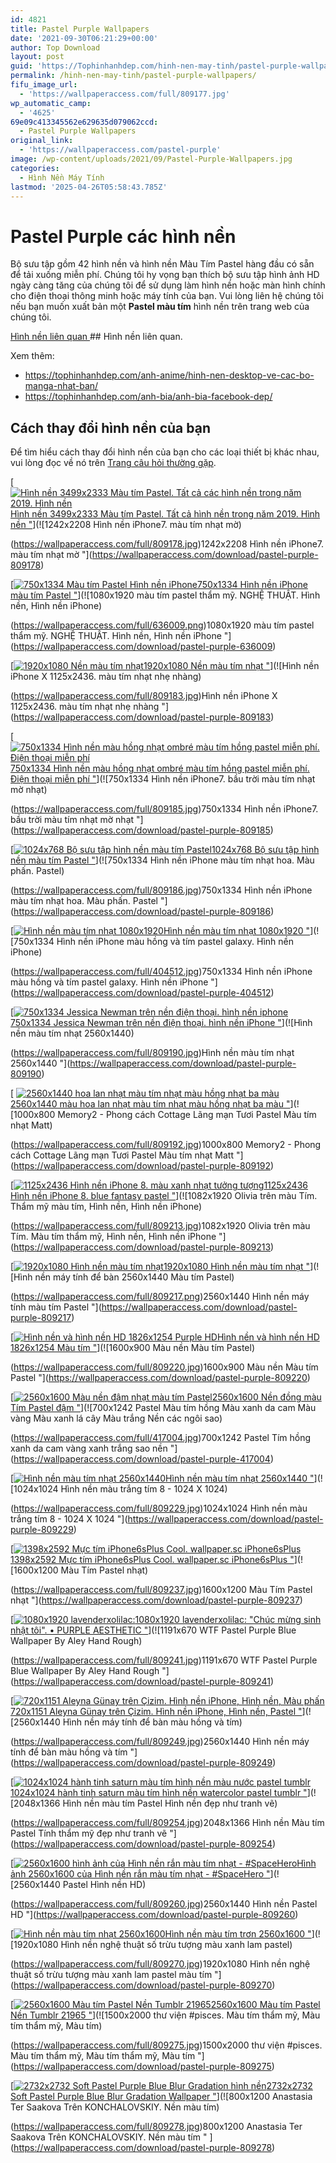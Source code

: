 ```yaml
---
id: 4821
title: Pastel Purple Wallpapers
date: '2021-09-30T06:21:29+00:00'
author: Top Download
layout: post
guid: 'https://Tophinhanhdep.com/hinh-nen-may-tinh/pastel-purple-wallpapers/'
permalink: /hinh-nen-may-tinh/pastel-purple-wallpapers/
fifu_image_url:
  - 'https://wallpaperaccess.com/full/809177.jpg'
wp_automatic_camp:
  - '4625'
69e09c413345562e629635d079062ccd:
  - Pastel Purple Wallpapers
original_link:
  - 'https://wallpaperaccess.com/pastel-purple'
image: /wp-content/uploads/2021/09/Pastel-Purple-Wallpapers.jpg
categories:
  - Hình Nền Máy Tính
lastmod: '2025-04-26T05:58:43.785Z'
---
```

# Pastel Purple các hình nền

Bộ sưu tập gồm 42 hình nền và hình nền Màu Tím Pastel hàng đầu có sẵn để tải xuống miễn phí. Chúng tôi hy vọng bạn thích bộ sưu tập hình ảnh HD ngày càng tăng của chúng tôi để sử dụng làm hình nền hoặc màn hình chính cho điện thoại thông minh hoặc máy tính của bạn. Vui lòng liên hệ chúng tôi nếu bạn muốn xuất bản một **Pastel màu tím** hình nền trên trang web của chúng tôi.

[Hình nền liên quan ](#related) ## Hình nền liên quan.

   
 Xem thêm:

   
- <https://tophinhanhdep.com/anh-anime/hinh-nen-desktop-ve-cac-bo-manga-nhat-ban/>
- <https://tophinhanhdep.com/anh-bia/anh-bia-facebook-dep/>

## Cách thay đổi hình nền của bạn

Để tìm hiểu cách thay đổi hình nền của bạn cho các loại thiết bị khác nhau, vui lòng đọc về nó trên [Trang câu hỏi thường gặp](https://tophinhanhdep.com/faq/).

  
[[![Hình nền 3499x2333 Màu tím Pastel.  Tất cả các hình nền trong năm 2019. Hình nền](https://wallpaperaccess.com/full/809177.jpg)Hình nền 3499x2333 Màu tím Pastel. Tất cả hình nền trong năm 2019. Hình nền "](https://wallpaperaccess.com/download/pastel-purple-809177)](![1242x2208 Hình nền iPhone7.  màu tím nhạt mờ)

(https://wallpaperaccess.com/full/809178.jpg)1242x2208 Hình nền iPhone7. màu tím nhạt mờ "](https://wallpaperaccess.com/download/pastel-purple-809178)

[[![750x1334 Màu tím Pastel Hình nền iPhone](https://wallpaperaccess.com/full/633940.jpg)750x1334 Hình nền iPhone màu tím Pastel "](https://wallpaperaccess.com/download/pastel-purple-633940)](![1080x1920 màu tím pastel thẩm mỹ.  NGHỆ THUẬT.  Hình nền, Hình nền iPhone)

(https://wallpaperaccess.com/full/636009.png)1080x1920 màu tím pastel thẩm mỹ. NGHỆ THUẬT. Hình nền, Hình nền iPhone "](https://wallpaperaccess.com/download/pastel-purple-636009)

[[![1920x1080 Nền màu tím nhạt](https://wallpaperaccess.com/full/809182.jpg)1920x1080 Nền màu tím nhạt "](https://wallpaperaccess.com/download/pastel-purple-809182)](![Hình nền iPhone X 1125x2436.  màu tím nhạt nhẹ nhàng)

(https://wallpaperaccess.com/full/809183.jpg)Hình nền iPhone X 1125x2436. màu tím nhạt nhẹ nhàng "](https://wallpaperaccess.com/download/pastel-purple-809183)

[[![750x1334 Hình nền màu hồng nhạt ombré màu tím hồng pastel miễn phí.  Điện thoại miễn phí](https://wallpaperaccess.com/full/809184.jpg)750x1334 Hình nền màu hồng nhạt ombré màu tím hồng pastel miễn phí. Điện thoại miễn phí "](https://wallpaperaccess.com/download/pastel-purple-809184)](![750x1334 Hình nền iPhone7.  bầu trời màu tím nhạt mờ nhạt)

(https://wallpaperaccess.com/full/809185.jpg)750x1334 Hình nền iPhone7. bầu trời màu tím nhạt mờ nhạt "](https://wallpaperaccess.com/download/pastel-purple-809185)

[[![1024x768 Bộ sưu tập hình nền màu tím Pastel](https://wallpaperaccess.com/full/707525.jpg)1024x768 Bộ sưu tập hình nền màu tím Pastel "](https://wallpaperaccess.com/download/pastel-purple-707525)](![750x1334 Hình nền iPhone màu tím nhạt hoa.  Màu phấn.  Pastel)

(https://wallpaperaccess.com/full/809186.jpg)750x1334 Hình nền iPhone màu tím nhạt hoa. Màu phấn. Pastel "](https://wallpaperaccess.com/download/pastel-purple-809186)

[[![Hình nền màu tím nhạt 1080x1920](https://wallpaperaccess.com/full/809187.jpg)Hình nền màu tím nhạt 1080x1920 "](https://wallpaperaccess.com/download/pastel-purple-809187)](![750x1334 Hình nền iPhone màu hồng và tím pastel galaxy.  Hình nền iPhone)

(https://wallpaperaccess.com/full/404512.jpg)750x1334 Hình nền iPhone màu hồng và tím pastel galaxy. Hình nền iPhone "](https://wallpaperaccess.com/download/pastel-purple-404512)

[[![750x1334 Jessica Newman trên nền điện thoại.  hình nền iphone](https://wallpaperaccess.com/full/563751.jpg)750x1334 Jessica Newman trên nền điện thoại. hình nền iPhone "](https://wallpaperaccess.com/download/pastel-purple-563751)](![Hình nền màu tím nhạt 2560x1440)

(https://wallpaperaccess.com/full/809190.jpg)Hình nền màu tím nhạt 2560x1440 "](https://wallpaperaccess.com/download/pastel-purple-809190)

[ [![2560x1440 hoa lan nhạt màu tím nhạt màu hồng nhạt ba màu](https://wallpaperaccess.com/full/809191.jpg)2560x1440 màu hoa lan nhạt màu tím nhạt màu hồng nhạt ba màu "](https://wallpaperaccess.com/download/pastel-purple-809191)](![1000x800 Memory2 - Phong cách Cottage Lãng mạn Tươi Pastel Màu tím nhạt Matt)

(https://wallpaperaccess.com/full/809192.jpg)1000x800 Memory2 - Phong cách Cottage Lãng mạn Tươi Pastel Màu tím nhạt Matt "](https://wallpaperaccess.com/download/pastel-purple-809192)

[[![1125x2436 Hình nền iPhone 8.  màu xanh nhạt tưởng tượng](https://wallpaperaccess.com/full/809211.jpg)1125x2436 Hình nền iPhone 8. blue fantasy pastel "](https://wallpaperaccess.com/download/pastel-purple-809211)](![1082x1920 Olivia trên màu Tím.  Thẩm mỹ màu tím, Hình nền, Hình nền iPhone)

(https://wallpaperaccess.com/full/809213.jpg)1082x1920 Olivia trên màu Tím. Màu tím thẩm mỹ, Hình nền, Hình nền iPhone "](https://wallpaperaccess.com/download/pastel-purple-809213)

[[![1920x1080 Hình nền màu tím nhạt](https://wallpaperaccess.com/full/809214.jpg)1920x1080 Hình nền màu tím nhạt "](https://wallpaperaccess.com/download/pastel-purple-809214)](![Hình nền máy tính để bàn 2560x1440 Màu tím Pastel)

(https://wallpaperaccess.com/full/809217.png)2560x1440 Hình nền máy tính màu tím Pastel "](https://wallpaperaccess.com/download/pastel-purple-809217)

[[![Hình nền và hình nền HD 1826x1254 Purple HD](https://wallpaperaccess.com/full/809218.jpg)Hình nền và hình nền HD 1826x1254 Màu tím "](https://wallpaperaccess.com/download/pastel-purple-809218)](![1600x900 Màu nền Màu tím Pastel)

(https://wallpaperaccess.com/full/809220.jpg)1600x900 Màu nền Màu tím Pastel "](https://wallpaperaccess.com/download/pastel-purple-809220)

[[![2560x1600 Màu nền đậm nhạt màu tím Pastel](https://wallpaperaccess.com/full/809221.jpg)2560x1600 Nền đồng màu Tím Pastel đậm "](https://wallpaperaccess.com/download/pastel-purple-809221)](![700x1242 Pastel Màu tím hồng Màu xanh da cam Màu vàng Màu xanh lá cây Màu trắng Nền các ngôi sao)

(https://wallpaperaccess.com/full/417004.jpg)700x1242 Pastel Tím hồng xanh da cam vàng xanh trắng sao nền "](https://wallpaperaccess.com/download/pastel-purple-417004)

[[![Hình nền màu tím nhạt 2560x1440](https://wallpaperaccess.com/full/809224.jpg)Hình nền màu tím nhạt 2560x1440 "](https://wallpaperaccess.com/download/pastel-purple-809224)](![1024x1024 Hình nền màu trắng tím 8 - 1024 X 1024)

(https://wallpaperaccess.com/full/809229.jpg)1024x1024 Hình nền màu trắng tím 8 - 1024 X 1024 "](https://wallpaperaccess.com/download/pastel-purple-809229)

[[![1398x2592 Mực tím iPhone6sPlus Cool.  wallpaper.sc iPhone6sPlus](https://wallpaperaccess.com/full/633939.jpg)1398x2592 Mực tím iPhone6sPlus Cool. wallpaper.sc iPhone6sPlus "](https://wallpaperaccess.com/download/pastel-purple-633939)](![1600x1200 Màu Tím Pastel nhạt)

(https://wallpaperaccess.com/full/809237.jpg)1600x1200 Màu Tím Pastel nhạt "](https://wallpaperaccess.com/download/pastel-purple-809237)

[[![1080x1920 lavenderxolilac: ](https://wallpaperaccess.com/full/809240.jpg)1080x1920 lavenderxolilac: "Chúc mừng sinh nhật tôi". • PURPLE AESTHETIC "](https://wallpaperaccess.com/download/pastel-purple-809240)](![1191x670 WTF Pastel Purple Blue Wallpaper By Aley Hand Rough)

(https://wallpaperaccess.com/full/809241.jpg)1191x670 WTF Pastel Purple Blue Wallpaper By Aley Hand Rough "](https://wallpaperaccess.com/download/pastel-purple-809241)

[[![720x1151 Aleyna Günay trên Çizim.  Hình nền iPhone, Hình nền, Màu phấn](https://wallpaperaccess.com/full/809246.jpg)720x1151 Aleyna Günay trên Çizim. Hình nền iPhone, Hình nền, Pastel "](https://wallpaperaccess.com/download/pastel-purple-809246)](![2560x1440 Hình nền máy tính để bàn màu hồng và tím)

(https://wallpaperaccess.com/full/809249.jpg)2560x1440 Hình nền máy tính để bàn màu hồng và tím "](https://wallpaperaccess.com/download/pastel-purple-809249)

[[![1024x1024 hành tinh saturn màu tím hình nền màu nước pastel tumblr](https://wallpaperaccess.com/full/809250.png)1024x1024 hành tinh saturn màu tím hình nền watercolor pastel tumblr "](https://wallpaperaccess.com/download/pastel-purple-809250)](![2048x1366 Hình nền màu tím Pastel Hình nền đẹp như tranh vẽ)

(https://wallpaperaccess.com/full/809254.jpg)2048x1366 Hình nền Màu tím Pastel Tính thẩm mỹ đẹp như tranh vẽ "](https://wallpaperaccess.com/download/pastel-purple-809254)

[[![2560x1600 hình ảnh của Hình nền rắn màu tím nhạt - #SpaceHero](https://wallpaperaccess.com/full/809258.jpg)Hình ảnh 2560x1600 của Hình nền rắn màu tím nhạt - #SpaceHero "](https://wallpaperaccess.com/download/pastel-purple-809258)](![2560x1440 Pastel Hình nền HD)

(https://wallpaperaccess.com/full/809260.jpg)2560x1440 Hình nền Pastel HD "](https://wallpaperaccess.com/download/pastel-purple-809260)

[[![Hình nền màu tím nhạt 2560x1600](https://wallpaperaccess.com/full/809266.jpg)Hình nền màu tím trơn 2560x1600 "](https://wallpaperaccess.com/download/pastel-purple-809266)](![1920x1080 Hình nền nghệ thuật số trừu tượng màu xanh lam pastel)

(https://wallpaperaccess.com/full/809270.jpg)1920x1080 Hình nền nghệ thuật số trừu tượng màu xanh lam pastel màu tím "](https://wallpaperaccess.com/download/pastel-purple-809270)

[[![2560x1600 Màu tím Pastel Nền Tumblr 21965](https://wallpaperaccess.com/full/809272.jpg)2560x1600 Màu tím Pastel Nền Tumblr 21965 "](https://wallpaperaccess.com/download/pastel-purple-809272)](![1500x2000 thư viện #pisces.  Màu tím thẩm mỹ, Màu tím thẩm mỹ, Màu tím)

(https://wallpaperaccess.com/full/809275.jpg)1500x2000 thư viện #pisces. Màu tím thẩm mỹ, Màu tím thẩm mỹ, Màu tím "](https://wallpaperaccess.com/download/pastel-purple-809275)

[[![2732x2732 Soft Pastel Purple Blue Blur Gradation hình nền](https://wallpaperaccess.com/full/93570.jpg)2732x2732 Soft Pastel Purple Blue Blur Gradation Wallpaper "](https://wallpaperaccess.com/download/pastel-purple-93570)](![800x1200 Anastasia Ter Saakova Trên KONCHALOVSKIY.  Nền màu tím)

(https://wallpaperaccess.com/full/809278.jpg)800x1200 Anastasia Ter Saakova Trên KONCHALOVSKIY. Nền màu tím " ](https://wallpaperaccess.com/download/pastel-purple-809278)
